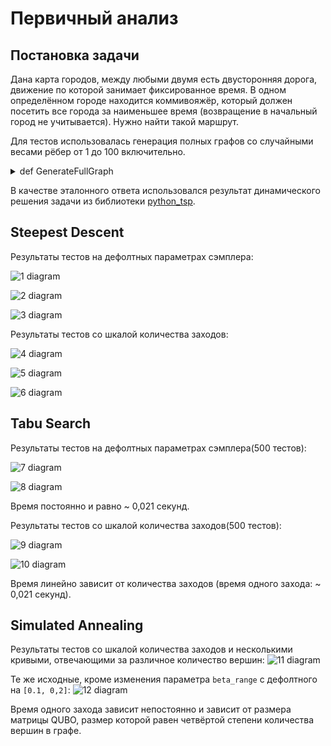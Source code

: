 # Первичный анализ
## Постановка задачи
Дана карта городов, между любыми двумя есть двусторонняя дорога, движение по которой занимает фиксированное время. В одном определённом городе находится
коммивояжёр, который должен посетить все города за наименьшее время (возвращение в начальный город не учитывается). Нужно найти такой маршрут.


Для тестов использовалась генерация полных графов со случайными весами рёбер от 1 до 100 включительно.


<details>
<summary>
  def GenerateFullGraph
</summary>
  
```
def GenerateFullGraph(amount_of_vertexes) :
    graph = [[0] * amount_of_vertexes for i in range(amount_of_vertexes)]
    for i in range(amount_of_vertexes) :
        for j in range(i + 1, amount_of_vertexes) :
            weight = random.randint(1, kMaxWeight)
            graph[i][j] = weight
            graph[j][i] = weight
    return graph
```
</details>

В качестве эталонного ответа использовался результат динамического решения задачи из библиотеки [python_tsp](https://pypi.org/project/python_tsp/).
## Steepest Descent
Результаты тестов на дефолтных параметрах сэмплера:

![1 diagram](images/SD-def-unfixed-exact.jpg)

![2 diagram](images/SD-def-unfixed-coef.jpeg)

![3 diagram](images/SD-def-unfixed-time.jpg)

Результаты тестов со шкалой количества заходов:

![4 diagram](images/SD-def-fixed-exact.jpeg)

![5 diagram](images/SD-def-fixed-coef.jpeg)

![6 diagram](images/SD-def-fixed-time.jpg)

## Tabu Search
Результаты тестов на дефолтных параметрах сэмплера(500 тестов):

![7 diagram](images/TS-def-unfixed-exact.png)

![8 diagram](images/TS-def-unfixed-coef.png)

Время постоянно и равно ~ 0,021 секунд.

Результаты тестов со шкалой количества заходов(500 тестов):

![9 diagram](images/TS-def-fixed-exact.png)

![10 diagram](images/TS-def-fixed-coef.png)

Время линейно зависит от количества заходов (время одного захода: ~ 0,021 секунд).

## Simulated Annealing
Результаты тестов со шкалой количества заходов и несколькими кривыми, отвечающими за различное количество вершин:
![11 diagram](images/SA-def-unfixed-coef.png)

Те же исходные, кроме изменения параметра `beta_range` с дефолтного на `[0.1, 0,2]`:
![12 diagram](images/SA-beta_range-unfixed-coef.png)

Время одного захода зависит непостоянно и зависит от размера матрицы QUBO, размер которой равен четвёртой степени количества вершин в графе.
